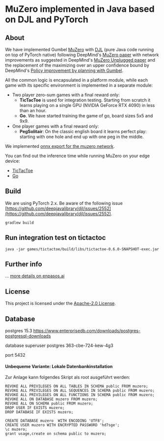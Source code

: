 # MuZero implemented in Java based on DJL and PyTorch

## About

We have implemented
Gumbel [MuZero](https://deepmind.com/blog/article/muzero-mastering-go-chess-shogi-and-atari-without-rules)
with [DJL](https://djl.ai/) (pure Java code running on top of PyTorch native) following
DeepMind's [MuZero paper](https://www.nature.com/articles/s41586-020-03051-4) with network improvements as suggested in
DeepMind's [MuZero Unplugged paper](https://arxiv.org/abs/2104.06294) and the replacement of the maximizing over an
upper confidence bound by
DeepMind's [Policy improvement by planning with Gumbel](https://openreview.net/forum?id=bERaNdoegnO).

All the common logic is encapsulated in a platform module, while each game with its specific environment is implemented
in a separate module:

* Two player zero-sum games with a final reward only:
    * **TicTacToe** is used for integration testing. Starting from scratch it learns playing on a single GPU (NVIDIA GeForce RTX 4090) in less than an hour.
    * **Go**. We have started training the game of go, board sizes 5x5 and 9x9.
* One player games with a final reward only:
    * **PegSolitair**: On the classic english board it learns perfect play: starting with one hole and end up with one
      peg in the middle.

We implemented [onnx export for the muzero network](https://enpasos.ai/muzero/How#onnx).

You can find out the inference time while running MuZero on your edge device:

* [TicTacToe](https://enpasos.ai/muzero/TicTacToe)
* [Go](https://enpasos.ai/muzero/Go)


## Build

We are using PyTorch 2.x. Be aware of the following issue [https://github.com/deepjavalibrary/djl/issues/2552](https://github.com/deepjavalibrary/djl/issues/2552).

```
gradlew build
```

## Run integration test on tictactoc

``` 
java -jar games/tictactoe/build/libs/tictactoe-0.6.0-SNAPSHOT-exec.jar  
```

## Further info

... [more details on enpasos.ai](https://enpasos.ai/)

## License

This project is licensed under the [Apache-2.0 License](platform/LICENSE).


## Database

postgres 15.3
https://www.enterprisedb.com/downloads/postgres-postgresql-downloads

database superuser
postgres
363-cbe-724-kew-4g3

port 5432

#### Unbequeme Variante: Lokale Datenbankinstallation

Zur Anlage kann folgendes Skript als root ausgeführt werden:

```
REVOKE ALL PRIVILEGES ON ALL TABLES IN SCHEMA public FROM muzero;
REVOKE ALL PRIVILEGES ON ALL SEQUENCES IN SCHEMA public FROM muzero;
REVOKE ALL PRIVILEGES ON ALL FUNCTIONS IN SCHEMA public FROM muzero;
REVOKE ALL ON DATABASE muzero FROM muzero;  
REVOKE ALL ON SCHEMA public FROM muzero;  
DROP USER IF EXISTS muzero;
DROP DATABASE IF EXISTS muzero;
 
CREATE DATABASE muzero  WITH ENCODING 'UTF8';
CREATE USER muzero WITH ENCRYPTED PASSWORD 'hd7sge';
\c muzero;
grant usage,create on schema public to muzero;
```

